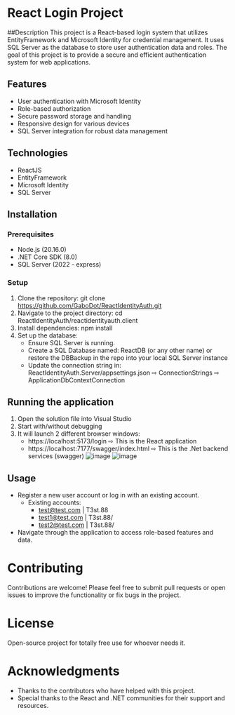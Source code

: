 # React Login Project

##Description
This project is a React-based login system that utilizes EntityFramework and Microsoft Identity for credential management. It uses SQL Server as the database to store user authentication data and roles. The goal of this project is to provide a secure and efficient authentication system for web applications.

## Features
- User authentication with Microsoft Identity
- Role-based authorization
- Secure password storage and handling
- Responsive design for various devices
- SQL Server integration for robust data management

## Technologies
- ReactJS
- EntityFramework
- Microsoft Identity
- SQL Server

## Installation

### Prerequisites
- Node.js (20.16.0)
- .NET Core SDK (8.0)
- SQL Server (2022 - express)

### Setup
1. Clone the repository:
   git clone https://github.com/GaboDot/ReactIdentityAuth.git
2. Navigate to the project directory:
   cd ReactIdentityAuth/reactidentityauth.client
3. Install dependencies:
   npm install
4. Set up the database:
   - Ensure SQL Server is running.
   - Create a SQL Database named: ReactDB (or any other name) or restore the DBBackup in the repo into your local SQL Server instance
   - Update the connection string in: ReactIdentityAuth.Server/appsettings.json ⇨ ConnectionStrings ⇨ ApplicationDbContextConnection

## Running the application
1. Open the solution file into Visual Studio
2. Start with/without debugging
3. It will launch 2 different browser windows:
   - https://localhost:5173/login ⇨ This is the React application
   - https://localhost:7177/swagger/index.html ⇨ This is the .Net backend services (swagger)
![image](https://github.com/user-attachments/assets/1430c78c-dd95-4f90-94dd-a69863882c8c)
![image](https://github.com/user-attachments/assets/c9e5db9b-23eb-40dd-a718-639425adec44)

## Usage
- Register a new user account or log in with an existing account.
  - Existing accounts:
    - test@test.com  | T3st.88
    - test1@test.com | T3st.88/
    - test2@test.com | T3st.88/
- Navigate through the application to access role-based features and data.

# Contributing
Contributions are welcome! Please feel free to submit pull requests or open issues to improve the functionality or fix bugs in the project.

# License
Open-source project for totally free use for whoever needs it.

# Acknowledgments
- Thanks to the contributors who have helped with this project.
- Special thanks to the React and .NET communities for their support and resources.
